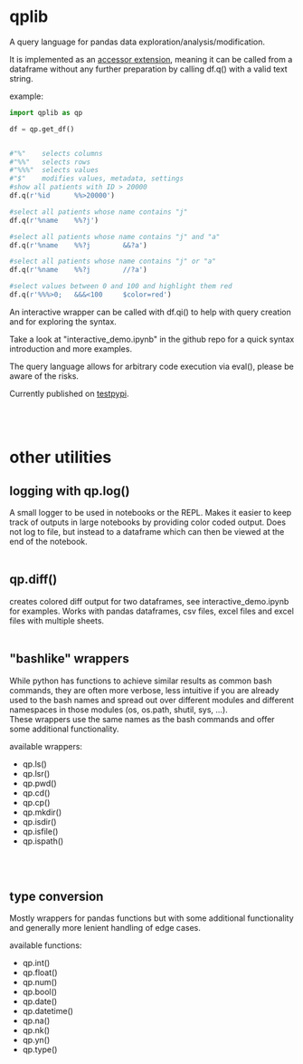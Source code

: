 # qplib

A query language for pandas data exploration/analysis/modification.

It is implemented as an [accessor extension](https://pandas.pydata.org/docs/development/extending.html), meaning it can be called from a dataframe without any further preparation by calling df.q() with a valid text string.

example:
```python
import qplib as qp

df = qp.get_df()


#"%"    selects columns
#"%%"   selects rows
#"%%%"  selects values
#"$"    modifies values, metadata, settings
#show all patients with ID > 20000
df.q(r'%id      %%>20000')

#select all patients whose name contains "j"
df.q(r'%name    %%?j')

#select all patients whose name contains "j" and "a"
df.q(r'%name    %%?j        &&?a')

#select all patients whose name contains "j" or "a"
df.q(r'%name    %%?j        //?a')

#select values between 0 and 100 and highlight them red
df.q(r'%%%>0;   &&&<100     $color=red')
```

An interactive wrapper can be called with df.qi() to help with query creation and for exploring the syntax.  

Take a look at "interactive_demo.ipynb" in the github repo for a quick syntax introduction and more examples.

The query language allows for arbitrary code execution via eval(), please be aware of the risks.

Currently published on [testpypi](https://test.pypi.org/project/qplib/).

<br>
<br>




# other utilities


## logging with qp.log()

A small logger to be used in notebooks or the REPL. Makes it easier to keep track of outputs in large notebooks by providing color coded output. Does not log to file, but instead to a dataframe which can then be viewed at the end of the notebook.
<br>
<br>


## qp.diff()

creates colored diff output for two dataframes, see interactive_demo.ipynb for examples. Works with pandas dataframes, csv files, excel files and excel files with multiple sheets.
<br>
<br>


## "bashlike" wrappers

While python has functions to achieve similar results as common bash commands, they are often more verbose, less intuitive if you are already used to the bash names and spread out over different modules and different namespaces in those modules (os, os.path, shutil, sys, ...).  
These wrappers use the same names as the bash commands and offer some additional functionality.


available wrappers:  
- qp.ls()  
- qp.lsr()  
- qp.pwd()  
- qp.cd()  
- qp.cp()  
- qp.mkdir()  
- qp.isdir()  
- qp.isfile()  
- qp.ispath()  
<br>
<br>


## type conversion 

Mostly wrappers for pandas functions but with some additional functionality and generally more lenient handling of edge cases. 

available functions:  
- qp.int()  
- qp.float()  
- qp.num()  
- qp.bool()  
- qp.date()  
- qp.datetime()  
- qp.na()  
- qp.nk()  
- qp.yn()  
- qp.type()  
<br>
<br>

